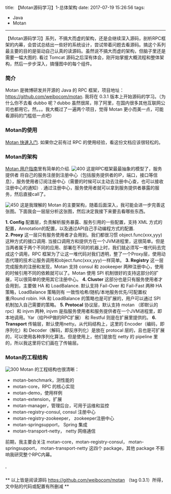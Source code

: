 title: 【Motan源码学习】1-总体架构
date: 2017-07-19 15:26:56
tags:
- Java
- Motan
---
【Motan源码学习】系列，不搞大而虚的架构，还是会继续深入源码，剖析RPC框架的内幕，会尝试总结出一些好的系统设计，尝试带着问题去看源码。搞这个系列最主要的目的是驱动自己认真的读源码。虽然说不搞大而虚的架构，但脑子里还是需要一幅大图的. 看过 Tomcat 源码之后深有体会，刚开始掌握大概流程和整体架构，然后一步步深入，搞懂图中的每个组件。

### **简介**
Motan 是微博研发并开源的 Java 的 RPC 框架，项目地址：https://github.com/weibocom/motan. 我将在 0.3.1 版本上开始源码的学习。（为什么你不去看 dubbo 呢？dubbo 虽然很屌，除了阿里，在国内很多其他互联网公司也都用它。然。。。我大概过了一遍两个项目，觉得 Motan 更小而美一点，可能看源码的门槛低一点吧）
<!--more-->
### **Motan的使用**
[Motan 快速入门](https://github.com/weibocom/motan/wiki/zh_quickstart). 如果你之前有过 RPC 的使用经验，看这份文档应该很轻松的。

### **Motan的架构**
[Motan 用户指南](https://github.com/weibocom/motan/wiki/zh_userguide)里有简单的介绍.
![400](/images/【Motan源码学习】1-总体架构_2.jpg)
这是RPC框架最最抽象的模型了，服务提供者 将自己的服务注册到注册中心（包括服务提供者的IP，端口，接口等信息），服务使用者订阅注册中心（需要的时候可以主动去注册中心查，也可以接收注册中心的通知）. 通过注册中心，服务使用者就可以拿到服务提供者暴露的服务，然后直接call了。

![450](/images/【Motan源码学习】1-总体架构_1.png)
这是我理解的 Motan 的主要架构，随着后面深入，我可能会进一步完善这张图。下面我会一层层分析这张图，然后决定我接下来要去看哪些东西。

**1. Config** 
配置层，负责解析服务暴露、服务引用的一些配置，支持 XML 方式的配置，Annotation的配置，以及通过API自己手动编程方式的配置.  
**2. Proxy** 
这一层只有服务使用者才会用到。我们都很习惯 object.func(xxx,yyy) 这种方式的接口调用. 当接口调用方和提供方在一个JVM进程里，这很简单。但是当两者属于两个不同的应用、部署在不同的机器上时，我们就必须写一堆代码去完成这个调用，RPC 框架为了让这一堆代码对我们透明，整了一个Proxy层，使用动态代理的技术让服务调用和object.func(xxx,yyy)一样简单。
**3. Registry** 
这一层完成服务的注册和发现，Motan 支持 consul 和 zookeeper 两种注册中心，使用的时候引用不同的依赖就可以了。Motan 使用 SPI 机制很好的支持这部分的扩展，可以很简单的使用其它注册中心。
**4. Cluster**
这部分也是只有服务使用者才会用到，主要做 HA 和 LoadBalance. 默认支持 Fail-Over 和 Fail-Fast 两种 HA 策略，LoadBalance 策略则有 一致性哈希/随机/本地服务优先/可配置权重/Round robin. HA 和 LoadBalance 的策略也是可扩展的，用户可以通过 SPI 机制加入自己需要的策略。
**5. Protocal**
协议层，默认支持 motan （即默认的rpc）和 injvm 两种, injvm 是指服务使用者和服务提供者在一个JVM进程里，即本地调用。Yar（给PHP做的RPC扩展） 和 Restful 则是在扩展里提供的。
**6. Transport**
传输层，默认使用netty。从代码结构上，这里的 Encoder（编码，即序列化）和 Decoder（解码，即反序列化）是放在 protocal 层的，且也是可扩展的，可以使用各种序列化算法。但是使用上，他们是放在 netty 的 pipeline 里的，所以我这里将它们画在了传输层。

### **Motan的工程结构**
![300](/images/【Motan源码学习】1-总体架构_3.png)
Motan 的工程结构也很清晰：
* motan-benchmark，测性能的
* motan-core，RPC 的核心实现
* motan-demo，使用样例
* motan-extension，扩展
* motan-manager，管理后台，可用于运维和监控
* motan-registry-consul, consul 注册中心
* motan-registry-zookeeper， zookeeper注册中心
* motan-springsupport， Spring 集成
* motan-transport-netty， netty 网络通信

前期，我主要会关注 motan-core，motan-registry-consul， motan-springsupport， motan-transport-netty 这四个 package，其他 package 不影响我研究整个RPC内幕。


##### .
** 以上皆是阅读源码 https://github.com/weibocom/motan （tag 0.3.1）所得，文中贴的代码或配置有所删减 **


<style>
img[title="300"] {
  width:300px;
  width:300px;
  display: block;
}
img[title="400"] {
  width:400px;
  width:400px;
  display: block;
}
img[title="450"] {
  width:450px;
  width:450px;
  display: block;
}
img[title="500"] {
  width:500px;
  height:500px;
  display: block;
}
</style>
